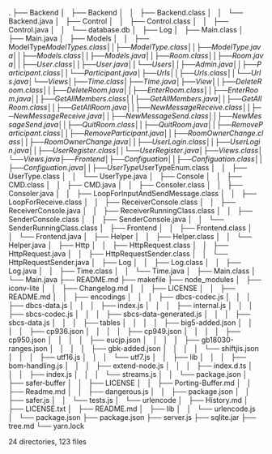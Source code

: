 .
├── Backend
│   ├── Backend
│   │   ├── Backend.class
│   │   └── Backend.java
│   ├── Control
│   │   ├── Control.class
│   │   ├── Control.java
│   │   └── database.db
│   ├── Log
│   ├── Main.class
│   ├── Main.java
│   ├── Models
│   │   ├── ModelType$ModelTypes.class
│   │   ├── ModelType.class
│   │   ├── ModelType.java
│   │   ├── Models.class
│   │   ├── Models.java
│   │   ├── Room.class
│   │   ├── Room.java
│   │   ├── User.class
│   │   ├── User.java
│   │   └── Users
│   │       ├── Admin.java
│   │       ├── Participant.class
│   │       └── Participant.java
│   ├── Urls
│   │   ├── Urls.class
│   │   └── Urls.java
│   └── Views
│       ├── Time.class
│       ├── Time.java
│       ├── View
│       │   ├── DeleteRoom.class
│       │   ├── DeleteRoom.java
│       │   ├── EnterRoom.class
│       │   ├── EnterRoom.java
│       │   ├── GetAllMembers.class
│       │   ├── GetAllMembers.java
│       │   ├── GetAllRoom.class
│       │   ├── GetAllRoom.java
│       │   ├── NewMessageReceive.class
│       │   ├── NewMessageReceive.java
│       │   ├── NewMessageSend.class
│       │   ├── NewMessageSend.java
│       │   ├── QuitRoom.class
│       │   ├── QuitRoom.java
│       │   ├── RemoveParticipant.class
│       │   ├── RemoveParticipant.java
│       │   ├── RoomOwnerChange.class
│       │   ├── RoomOwnerChange.java
│       │   ├── UserLogin.class
│       │   ├── UserLogin.java
│       │   ├── UserRegister.class
│       │   └── UserRegister.java
│       ├── Views.class
│       └── Views.java
├── Frontend
│   ├── Configuation
│   │   ├── Configuation.class
│   │   ├── Configuation.java
│   │   ├── UserType$UserTypeEnum.class
│   │   ├── UserType.class
│   │   └── UserType.java
│   ├── Console
│   │   ├── CMD.class
│   │   ├── CMD.java
│   │   ├── Consoler.class
│   │   ├── Consoler.java
│   │   ├── LoopForInputAndSendMessage.class
│   │   ├── LoopForReceive.class
│   │   ├── ReceiverConsole.class
│   │   ├── ReceiverConsole.java
│   │   ├── ReceiverRunningClass.class
│   │   ├── SenderConsole.class
│   │   ├── SenderConsole.java
│   │   └── SenderRunningClass.class
│   ├── Frontend
│   │   ├── Frontend.class
│   │   └── Frontend.java
│   ├── Helper
│   │   ├── Helper.class
│   │   └── Helper.java
│   ├── Http
│   │   ├── HttpRequest.class
│   │   ├── HttpRequest.java
│   │   ├── HttpRequestSender.class
│   │   └── HttpRequestSender.java
│   ├── Log
│   │   ├── Log.class
│   │   ├── Log.java
│   │   ├── Time.class
│   │   └── Time.java
│   ├── Main.class
│   └── Main.java
├── README.md
├── makefile
├── node_modules
│   ├── iconv-lite
│   │   ├── Changelog.md
│   │   ├── LICENSE
│   │   ├── README.md
│   │   ├── encodings
│   │   │   ├── dbcs-codec.js
│   │   │   ├── dbcs-data.js
│   │   │   ├── index.js
│   │   │   ├── internal.js
│   │   │   ├── sbcs-codec.js
│   │   │   ├── sbcs-data-generated.js
│   │   │   ├── sbcs-data.js
│   │   │   ├── tables
│   │   │   │   ├── big5-added.json
│   │   │   │   ├── cp936.json
│   │   │   │   ├── cp949.json
│   │   │   │   ├── cp950.json
│   │   │   │   ├── eucjp.json
│   │   │   │   ├── gb18030-ranges.json
│   │   │   │   ├── gbk-added.json
│   │   │   │   └── shiftjis.json
│   │   │   ├── utf16.js
│   │   │   └── utf7.js
│   │   ├── lib
│   │   │   ├── bom-handling.js
│   │   │   ├── extend-node.js
│   │   │   ├── index.d.ts
│   │   │   ├── index.js
│   │   │   └── streams.js
│   │   └── package.json
│   ├── safer-buffer
│   │   ├── LICENSE
│   │   ├── Porting-Buffer.md
│   │   ├── Readme.md
│   │   ├── dangerous.js
│   │   ├── package.json
│   │   ├── safer.js
│   │   └── tests.js
│   └── urlencode
│       ├── History.md
│       ├── LICENSE.txt
│       ├── README.md
│       ├── lib
│       │   └── urlencode.js
│       └── package.json
├── package.json
├── server.js
├── sqlite.jar
├── tree.md
└── yarn.lock

24 directories, 123 files
